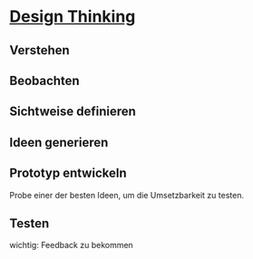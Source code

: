 # [Design Thinking](https://digitaleneuordnung.de/blog/design-thinking-methode) 
## Verstehen 
## Beobachten 
## Sichtweise definieren 
## Ideen generieren 
## Prototyp entwickeln 
Probe einer der besten Ideen, um die Umsetzbarkeit zu testen. 
## Testen 
wichtig: Feedback zu bekommen 

<!--stackedit_data:
eyJoaXN0b3J5IjpbLTE4MzQ3MzgyNjgsLTEwODI3ODg3MzYsLT
IxMDk0MzE1NDMsMzk1NjA5NDgyXX0=
-->